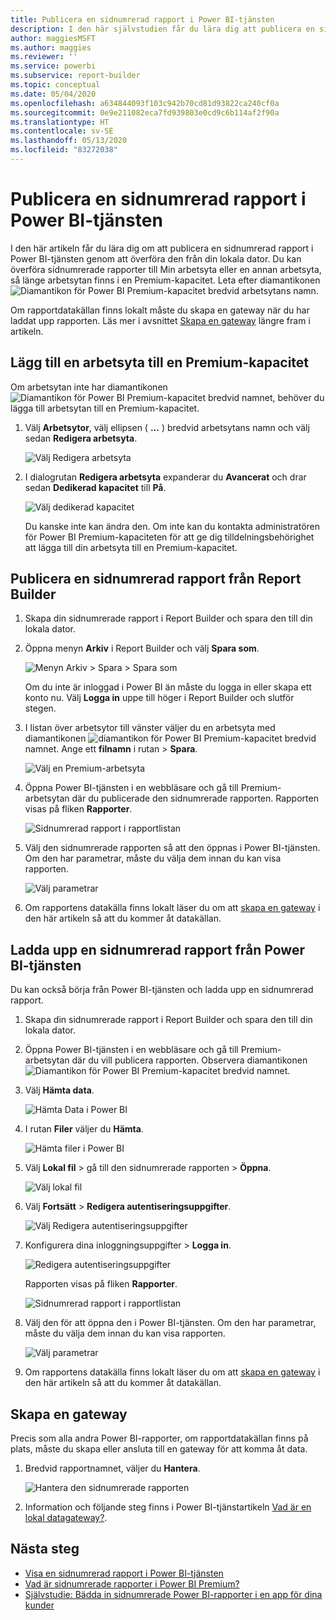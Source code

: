 ```yaml
---
title: Publicera en sidnumrerad rapport i Power BI-tjänsten
description: I den här självstudien får du lära dig att publicera en sidnumrerad rapport i Power BI-tjänsten genom att överföra den från din lokala dator.
author: maggiesMSFT
ms.author: maggies
ms.reviewer: ''
ms.service: powerbi
ms.subservice: report-builder
ms.topic: conceptual
ms.date: 05/04/2020
ms.openlocfilehash: a634844093f103c942b70cd81d93822ca240cf0a
ms.sourcegitcommit: 0e9e211082eca7fd939803e0cd9c6b114af2f90a
ms.translationtype: HT
ms.contentlocale: sv-SE
ms.lasthandoff: 05/13/2020
ms.locfileid: "83272038"
---
```

# <a name="publish-a-paginated-report-to-the-power-bi-service"></a>Publicera en sidnumrerad rapport i Power BI-tjänsten

I den här artikeln får du lära dig om att publicera en sidnumrerad rapport i Power BI-tjänsten genom att överföra den från din lokala dator. Du kan överföra sidnumrerade rapporter till Min arbetsyta eller en annan arbetsyta, så länge arbetsytan finns i en Premium-kapacitet. Leta efter diamantikonen ![Diamantikon för Power BI Premium-kapacitet](media/paginated-reports-save-to-power-bi-service/premium-diamond.png) bredvid arbetsytans namn. 

Om rapportdatakällan finns lokalt måste du skapa en gateway när du har laddat upp rapporten. Läs mer i avsnittet [Skapa en gateway](#create-a-gateway) längre fram i artikeln.

## <a name="add-a-workspace-to-a-premium-capacity"></a>Lägg till en arbetsyta till en Premium-kapacitet

Om arbetsytan inte har diamantikonen ![Diamantikon för Power BI Premium-kapacitet](media/paginated-reports-save-to-power-bi-service/premium-diamond.png) bredvid namnet, behöver du lägga till arbetsytan till en Premium-kapacitet. 

1. Välj **Arbetsytor**, välj ellipsen ( **...** ) bredvid arbetsytans namn och välj sedan **Redigera arbetsyta**.

    ![Välj Redigera arbetsyta](media/paginated-reports-save-to-power-bi-service/power-bi-paginated-edit-workspace.png)

1. I dialogrutan **Redigera arbetsyta** expanderar du **Avancerat** och drar sedan **Dedikerad kapacitet** till **På**.

    ![Välj dedikerad kapacitet](media/paginated-reports-save-to-power-bi-service/power-bi-paginated-edit-workspace-dialog.png)

   Du kanske inte kan ändra den. Om inte kan du kontakta administratören för Power BI Premium-kapaciteten för att ge dig tilldelningsbehörighet att lägga till din arbetsyta till en Premium-kapacitet.

## <a name="from-report-builder-publish-a-paginated-report"></a>Publicera en sidnumrerad rapport från Report Builder

1. Skapa din sidnumrerade rapport i Report Builder och spara den till din lokala dator.

1. Öppna menyn **Arkiv** i Report Builder och välj **Spara som**.

    ![Menyn Arkiv > Spara > Spara som](media/paginated-reports-save-to-power-bi-service/power-bi-paginated-save-as.png)

    Om du inte är inloggad i Power BI än måste du logga in eller skapa ett konto nu. Välj **Logga in** uppe till höger i Report Builder och slutför stegen.

2. I listan över arbetsytor till vänster väljer du en arbetsyta med diamantikonen ![diamantikon för Power BI Premium-kapacitet](media/paginated-reports-save-to-power-bi-service/premium-diamond.png) bredvid namnet. Ange ett **filnamn** i rutan > **Spara**. 

    ![Välj en Premium-arbetsyta](media/paginated-reports-save-to-power-bi-service/power-bi-paginated-select-workspace.png)

4. Öppna Power BI-tjänsten i en webbläsare och gå till Premium-arbetsytan där du publicerade den sidnumrerade rapporten. Rapporten visas på fliken **Rapporter**.

    ![Sidnumrerad rapport i rapportlistan](media/paginated-reports-save-to-power-bi-service/power-bi-paginated-wwi-report.png)

5. Välj den sidnumrerade rapporten så att den öppnas i Power BI-tjänsten. Om den har parametrar, måste du välja dem innan du kan visa rapporten.

    ![Välj parametrar](media/paginated-reports-save-to-power-bi-service/power-bi-paginated-select-parameters.png)

6. Om rapportens datakälla finns lokalt läser du om att [skapa en gateway](#create-a-gateway) i den här artikeln så att du kommer åt datakällan.

## <a name="from-the-power-bi-service-upload-a-paginated-report"></a>Ladda upp en sidnumrerad rapport från Power BI-tjänsten

Du kan också börja från Power BI-tjänsten och ladda upp en sidnumrerad rapport.

1. Skapa din sidnumrerade rapport i Report Builder och spara den till din lokala dator.

1. Öppna Power BI-tjänsten i en webbläsare och gå till Premium-arbetsytan där du vill publicera rapporten. Observera diamantikonen ![Diamantikon för Power BI Premium-kapacitet](media/paginated-reports-save-to-power-bi-service/premium-diamond.png) bredvid namnet. 

1. Välj **Hämta data**.

    ![Hämta Data i Power BI](media/paginated-reports-save-to-power-bi-service/power-bi-paginated-get-data.png)

1. I rutan **Filer** väljer du **Hämta**.

    ![Hämta filer i Power BI](media/paginated-reports-save-to-power-bi-service/power-bi-paginated-files-get.png)

1. Välj **Lokal fil** > gå till den sidnumrerade rapporten > **Öppna**.

    ![Välj lokal fil](media/paginated-reports-save-to-power-bi-service/power-bi-paginated-local-file.png)

1. Välj **Fortsätt** > **Redigera autentiseringsuppgifter**.

    ![Välj Redigera autentiseringsuppgifter](media/paginated-reports-save-to-power-bi-service/power-bi-paginated-select-edit-credentials.png)

1. Konfigurera dina inloggningsuppgifter > **Logga in**.

    ![Redigera autentiseringsuppgifter](media/paginated-reports-save-to-power-bi-service/power-bi-paginated-credentials.png)

   Rapporten visas på fliken **Rapporter**.

    ![Sidnumrerad rapport i rapportlistan](media/paginated-reports-save-to-power-bi-service/power-bi-paginated-wwi-report.png)

1. Välj den för att öppna den i Power BI-tjänsten. Om den har parametrar, måste du välja dem innan du kan visa rapporten.
 
    ![Välj parametrar](media/paginated-reports-save-to-power-bi-service/power-bi-paginated-select-parameters.png)

6. Om rapportens datakälla finns lokalt läser du om att [skapa en gateway](#create-a-gateway) i den här artikeln så att du kommer åt datakällan.

## <a name="create-a-gateway"></a>Skapa en gateway

Precis som alla andra Power BI-rapporter, om rapportdatakällan finns på plats, måste du skapa eller ansluta till en gateway för att komma åt data.

1. Bredvid rapportnamnet, väljer du **Hantera**.

   ![Hantera den sidnumrerade rapporten](media/paginated-reports-save-to-power-bi-service/power-bi-paginated-manage.png)

1. Information och följande steg finns i Power BI-tjänstartikeln [Vad är en lokal datagateway?](../connect-data/service-gateway-onprem.md).



## <a name="next-steps"></a>Nästa steg

- [Visa en sidnumrerad rapport i Power BI-tjänsten](../consumer/paginated-reports-view-power-bi-service.md)
- [Vad är sidnumrerade rapporter i Power BI Premium?](paginated-reports-report-builder-power-bi.md)
- [Självstudie: Bädda in sidnumrerade Power BI-rapporter i en app för dina kunder](../developer/embed-paginated-reports-customers.md)


